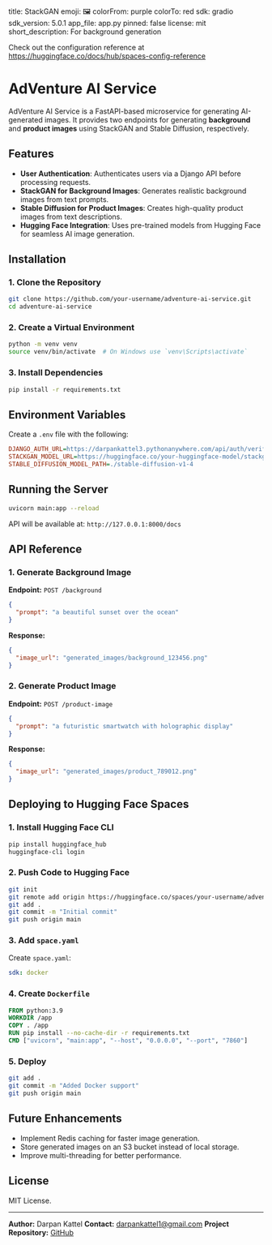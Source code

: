 title: StackGAN
emoji: 🖼
colorFrom: purple
colorTo: red
sdk: gradio
sdk_version: 5.0.1
app_file: app.py
pinned: false
license: mit
short_description: For background generation

Check out the configuration reference at https://huggingface.co/docs/hub/spaces-config-reference

# AdVenture AI Service

AdVenture AI Service is a FastAPI-based microservice for generating AI-generated images. It provides two endpoints for generating **background** and **product images** using StackGAN and Stable Diffusion, respectively.

## Features
- **User Authentication**: Authenticates users via a Django API before processing requests.
- **StackGAN for Background Images**: Generates realistic background images from text prompts.
- **Stable Diffusion for Product Images**: Creates high-quality product images from text descriptions.
- **Hugging Face Integration**: Uses pre-trained models from Hugging Face for seamless AI image generation.

## Installation
### 1. Clone the Repository
```bash
git clone https://github.com/your-username/adventure-ai-service.git
cd adventure-ai-service
```
### 2. Create a Virtual Environment
```bash
python -m venv venv
source venv/bin/activate  # On Windows use `venv\Scripts\activate`
```
### 3. Install Dependencies
```bash
pip install -r requirements.txt
```

## Environment Variables
Create a `.env` file with the following:
```ini
DJANGO_AUTH_URL=https://darpankattel3.pythonanywhere.com/api/auth/verify/
STACKGAN_MODEL_URL=https://huggingface.co/your-huggingface-model/stackgan
STABLE_DIFFUSION_MODEL_PATH=./stable-diffusion-v1-4
```

## Running the Server
```bash
uvicorn main:app --reload
```

API will be available at: `http://127.0.0.1:8000/docs`

## API Reference
### 1. Generate Background Image
**Endpoint:** `POST /background`
```json
{
  "prompt": "a beautiful sunset over the ocean"
}
```
**Response:**
```json
{
  "image_url": "generated_images/background_123456.png"
}
```

### 2. Generate Product Image
**Endpoint:** `POST /product-image`
```json
{
  "prompt": "a futuristic smartwatch with holographic display"
}
```
**Response:**
```json
{
  "image_url": "generated_images/product_789012.png"
}
```

## Deploying to Hugging Face Spaces
### 1. Install Hugging Face CLI
```bash
pip install huggingface_hub
huggingface-cli login
```
### 2. Push Code to Hugging Face
```bash
git init
git remote add origin https://huggingface.co/spaces/your-username/adventure-ai
git add .
git commit -m "Initial commit"
git push origin main
```
### 3. Add `space.yaml`
Create `space.yaml`:
```yaml
sdk: docker
```
### 4. Create `Dockerfile`
```dockerfile
FROM python:3.9
WORKDIR /app
COPY . /app
RUN pip install --no-cache-dir -r requirements.txt
CMD ["uvicorn", "main:app", "--host", "0.0.0.0", "--port", "7860"]
```
### 5. Deploy
```bash
git add .
git commit -m "Added Docker support"
git push origin main
```

## Future Enhancements
- Implement Redis caching for faster image generation.
- Store generated images on an S3 bucket instead of local storage.
- Improve multi-threading for better performance.

## License
MIT License.

---
**Author:** Darpan Kattel
**Contact:** darpankattel1@gmail.com
**Project Repository:** [GitHub](https://github.com/darpankattel/adventure-ai-service)

